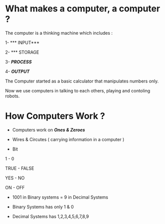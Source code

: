 # What makes a computer, a computer ?

The computer is a thinking machine which includes :

1- *** INPUT***

2- *** STORAGE

3- ***PROCESS***

4- ***OUTPUT***

The Computer started as a basic calculator that manipulates numbers only.

Now we use computers in talking to each others, playing and contoling robots.


# How Computers Work ?

- Computers work on  ***Ones & Zeroes***  

- Wires & Circutes ( carrying information in a computer )

- Bit        

1  -    0

TRUE - FALSE

YES - NO

ON - OFF


- 1001 in Binary systems = 9 in Decimal Systems


* Binary Systems has only 1 & 0 

* Decimal Systems has 1,2,3,4,5,6,7,8,9
